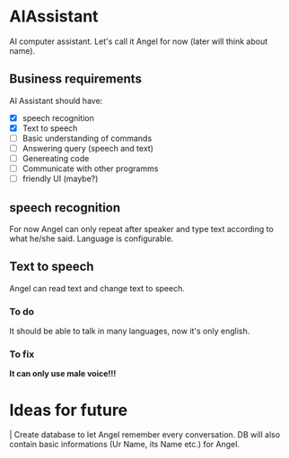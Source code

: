 # AIAssistant
AI computer assistant. 
Let's call it Angel for now (later will think about name).

##  Business requirements 
AI Assistant should have:
 * [x] speech recognition
 * [x] Text to speech
 * [ ] Basic understanding of commands
 * [ ] Answering query (speech and text)
 * [ ] Genereating code
 * [ ] Communicate with other programms
 * [ ] friendly UI (maybe?)

## speech recognition

For now Angel can only repeat after speaker and type text according to what he/she said.
Language is configurable.

## Text to speech
Angel can read text and change text to speech. 
### To do
It should be able to talk in many languages, now it's only english.
### To fix
**It can only use male voice!!!**

# Ideas for future
| Create database to let Angel remember every conversation. DB will also contain basic informations (Ur Name, its Name etc.) for Angel.